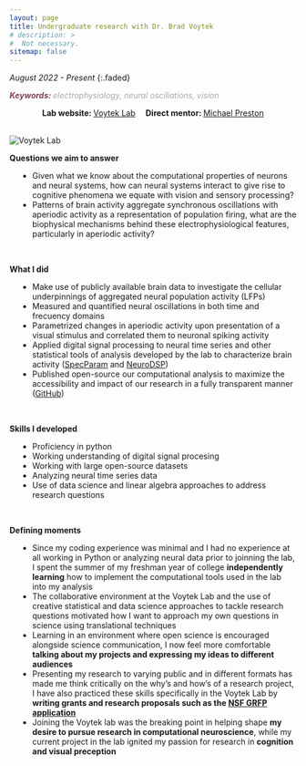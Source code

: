 ```yaml
---
layout: page
title: Undergraduate research with Dr. Brad Voytek
# description: >
#  Not necessary.
sitemap: false
---
```


<em>August 2022 - Present</em>
{:.faded}

<span style="color:#833F51; font-style:italic;  font-weight:700">Keywords: </span>
<span style="color:#AAA7A6; font-style:italic;">electrophysiology, neural oscillations, vision</span>

<p style="text-align:center;"><strong>Lab website: </strong><a href="https://voyteklab.com" target="_blank" rel="noopener noreferrer">Voytek Lab</a> &emsp;<strong>Direct mentor: </strong><a href="https://voyteklab.com/members#:~:text=of%20electrophysiological%20recordings.-,PhD%20Student,-Michael%20(MJ)%20Preston" target="_blank" rel="noopener noreferrer">Michael Preston </a></p>
<br>
<img alt="Voytek Lab" src="https://andyrdar.github.io/assets/img/blog/voytek_lab.jpg" style="max-width: 100%;" />

<strong>Questions we aim to answer</strong>
<ul style="padding-left:40px">
<li>Given what we know about the computational properties of neurons and neural systems, how can neural systems interact to give rise to cognitive phenomena we equate with vision and sensory processing?</li>
<li>Patterns of brain activity aggregate synchronous oscillations with aperiodic activity as a representation of population firing, what are the biophysical mechanisms behind these electrophysiological features, particularly in aperiodic activity? </li>
</ul>
<br>


<strong>What I did</strong>
<ul style="padding-left:40px">
<li>Make use of publicly available brain data to investigate the cellular underpinnings of aggregated neural population activity (LFPs)</li>
<li>Measured and quantified neural oscillations in both time and frecuency domains</li>
<li>Parametrized changes in aperiodic activity upon presentation of a visual stimulus and correlated them to neuronal spiking activity</li>
<li>Applied digital signal processing to neural time series and other statistical tools of analysis developed by the lab to characterize brain activity (<a href="https://specparam-tools.github.io/" target="_blank" rel="noopener noreferrer">SpecParam</a> and <a href="https://neurodsp-tools.github.io/neurodsp/" target="_blank" rel="noopener noreferrer">NeuroDSP</a>)</li>
<li>Published open-source our computational analysis to maximize the accessibility and impact of our research in a fully transparent manner (<a href="https://github.com/voytekresearch/v1_v4_1024_elec" target="_blank" rel="noopener noreferrer">GitHub</a>)</li>
</ul>
<br>


<strong>Skills I developed</strong>
<ul style="padding-left:40px">
<li>Proficiency in python</li>
<li>Working understanding of digital signal procesing </li>
<li>Working with large open-source datasets </li>
<li>Analyzing neural time series data</li>
<li>Use of data science and linear algebra approaches to address research questions</li>
</ul>
<br>


<strong>Defining moments</strong>
<ul style="padding-left:40px">
<li>Since my coding experience was minimal and I had no experience at all working in Python or analyzing neural data prior to joinning the lab, I spent the summer of my freshman year of college <strong>independently learning</strong> how to implement the computational tools used in the lab into my analysis</li>
<li>The collaborative environment at the Voytek Lab and the use of creative statistical and data science approaches to tackle research questions motivated how I want to approach my own questions in science using translational techniques</li>
<li>Learning in an environment where open science is encouraged alongside science communication, I now feel more comfortable <strong>talking about my projects and expressing my ideas to different audiences</strong></li>
<li>Presenting my research to varying public and in different formats has made me think critically on the why’s and how’s of a research project, I have also practiced these skills specifically in the Voytek Lab by <strong>writing grants and research proposals such as the <a href="https://www.nsfgrfp.org/" target="_blank" rel="noopener noreferrer">NSF GRFP application</a></strong></li>
<li>Joining the Voytek lab was the breaking point in helping shape <strong>my desire to pursue research in computational neuroscience</strong>, while my current project in the lab ignited my passion for research in <strong>cognition and visual preception</strong></li>
</ul>
